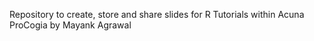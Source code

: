 Repository to create, store and share slides for R Tutorials within Acuna ProCogia by Mayank Agrawal